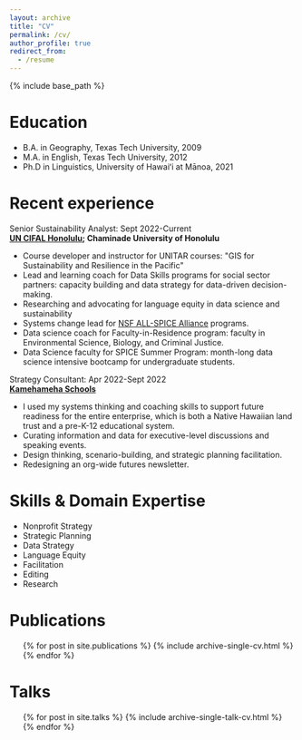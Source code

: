 ```yaml
---
layout: archive
title: "CV"
permalink: /cv/
author_profile: true
redirect_from:
  - /resume
---
```


{% include base_path %}

Education
======
* B.A. in Geography, Texas Tech University, 2009
* M.A. in English, Texas Tech University, 2012
* Ph.D in Linguistics, University of Hawaiʻi at Mānoa, 2021

Recent experience
======
Senior Sustainability Analyst: Sept 2022-Current  
**[UN CIFAL Honolulu](https://chaminade.edu/cifal-honolulu/); Chaminade University of Honolulu**
  * Course developer and instructor for UNITAR courses: "GIS for Sustainability and Resilience in the Pacific"
  * Lead and learning coach for Data Skills programs for social sector partners: capacity building and data strategy for data-driven decision-making.
  * Researching and advocating for language equity in data science and sustainability
  * Systems change lead for [NSF ALL-SPICE Alliance](https://www.nsfspicealliance.org/) programs. 
  * Data science coach for Faculty-in-Residence program: faculty in Environmental Science, Biology, and Criminal Justice.
  * Data Science faculty for SPICE Summer Program: month-long data science intensive bootcamp for undergraduate students.

Strategy Consultant: Apr 2022-Sept 2022  
**[Kamehameha Schools](https://www.ksbe.edu/)**
  * I used my systems thinking and coaching skills to support future readiness for the entire enterprise, which is both a Native Hawaiian land trust and a pre-K-12 educational system.
  * Curating information and data for executive-level discussions and speaking events. 
  * Design thinking, scenario-building, and strategic planning facilitation.
  * Redesigning an org-wide futures newsletter.
  
Skills & Domain Expertise
======
* Nonprofit Strategy
* Strategic Planning
* Data Strategy
* Language Equity
* Facilitation
* Editing
* Research

Publications
======
  <ul>{% for post in site.publications %}
    {% include archive-single-cv.html %}
  {% endfor %}</ul>
  
Talks
======
  <ul>{% for post in site.talks %}
    {% include archive-single-talk-cv.html %}
  {% endfor %}</ul>
  
